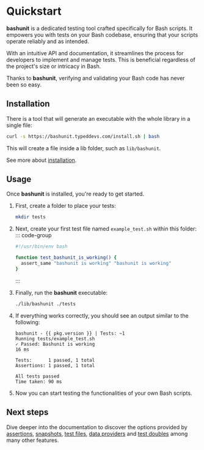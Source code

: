 # Quickstart

**bashunit** is a dedicated testing tool crafted specifically for Bash scripts. It empowers you with tests on your Bash codebase, ensuring that your scripts operate reliably and as intended.

With an intuitive API and documentation, it streamlines the process for developers to implement and manage tests. This is beneficial regardless of the project's size or intricacy in Bash.

Thanks to **bashunit**, verifying and validating your Bash code has never been so easy.

## Installation

There is a tool that will generate an executable with the whole library in a single file:

```bash
curl -s https://bashunit.typeddevs.com/install.sh | bash
```

This will create a file inside a lib folder, such as `lib/bashunit`.

See more about [installation](/installation).

## Usage

Once **bashunit** is installed, you're ready to get started.

1.  First, create a folder to place your tests:
    ```bash
    mkdir tests
    ```

2.  Next, create your first test file named `example_test.sh` within this folder:
    ::: code-group
    ```bash [tests/example_test.sh]
    #!/usr/bin/env bash

    function test_bashunit_is_working() {
      assert_same "bashunit is working" "bashunit is working"
    }
    ```
    :::

3.  Finally, run the **bashunit** executable:
    ```bash
    ./lib/bashunit ./tests
    ```

4.  If everything works correctly, you should see an output similar to the following:
    ```-vue
    bashunit - {{ pkg.version }} | Tests: ~1
    Running tests/example_test.sh
    ✓ Passed: Bashunit is working                                         16 ms

    Tests:      1 passed, 1 total
    Assertions: 1 passed, 1 total

    All tests passed
    Time taken: 90 ms
    ```

5.  Now you can start testing the functionalities of your own Bash scripts.

## Next steps

Dive deeper into the documentation to discover the options provided by [assertions](assertions),
[snapshots](snapshots), [test files](/test-files), [data providers](/data-providers) and [test doubles](test-doubles) among many other features.

<script setup>
import pkg from '../package.json'
</script>
